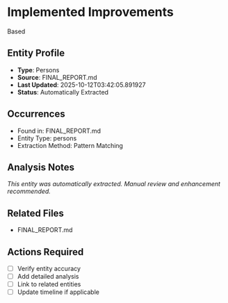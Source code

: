 # Implemented Improvements

Based

## Entity Profile
- **Type**: Persons
- **Source**: FINAL_REPORT.md
- **Last Updated**: 2025-10-12T03:42:05.891927
- **Status**: Automatically Extracted

## Occurrences
- Found in: FINAL_REPORT.md
- Entity Type: persons
- Extraction Method: Pattern Matching

## Analysis Notes
*This entity was automatically extracted. Manual review and enhancement recommended.*

## Related Files
- FINAL_REPORT.md

## Actions Required
- [ ] Verify entity accuracy
- [ ] Add detailed analysis
- [ ] Link to related entities
- [ ] Update timeline if applicable
